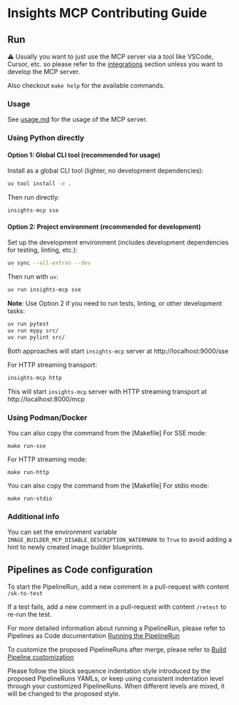 # Insights MCP Contributing Guide

## Run

⚠️ Usually you want to just use the MCP server via a tool like VSCode, Cursor, etc.
so please refer to the [integrations](README.md#integrations) section unless you want to
develop the MCP server.

Also checkout `make help` for the available commands.

### Usage

See [usage.md](usage.md) for the usage of the MCP server.

### Using Python directly

#### Option 1: Global CLI tool (recommended for usage)
Install as a global CLI tool (lighter, no development dependencies):

```bash
uv tool install -e .
```

Then run directly:

```bash
insights-mcp sse
```

#### Option 2: Project environment (recommended for development)
Set up the development environment (includes development dependencies for testing, linting, etc.):

```bash
uv sync --all-extras --dev
```

Then run with `uv`:

```bash
uv run insights-mcp sse
```

**Note**: Use Option 2 if you need to run tests, linting, or other development tasks:
```bash
uv run pytest
uv run mypy src/
uv run pylint src/
```

Both approaches will start `insights-mcp` server at http://localhost:9000/sse

For HTTP streaming transport:

```bash
insights-mcp http
```

This will start `insights-mcp` server with HTTP streaming transport at http://localhost:8000/mcp

### Using Podman/Docker

You can also copy the command from the [Makefile]
For SSE mode:
```
make run-sse
```

For HTTP streaming mode:
```
make run-http
```

You can also copy the command from the [Makefile]
For stdio mode:
```
make run-stdio
```

### Additional info

You can set the environment variable `IMAGE_BUILDER_MCP_DISABLE_DESCRIPTION_WATERMARK` to `True` to avoid adding a hint to newly created image builder blueprints.
## Pipelines as Code configuration
To start the PipelineRun, add a new comment in a pull-request with content `/ok-to-test`

If a test fails, add a new comment in a pull-request with content `/retest` to re-run the test.

For more detailed information about running a PipelineRun, please refer to Pipelines as Code documentation [Running the PipelineRun](https://pipelinesascode.com/docs/guide/running/)

To customize the proposed PipelineRuns after merge, please refer to [Build Pipeline customization](https://konflux-ci.dev/docs/how-tos/configuring/)

Please follow the block sequence indentation style introduced by the proposed PipelineRuns YAMLs, or keep using consistent indentation level through your customized PipelineRuns. When different levels are mixed, it will be changed to the proposed style.
